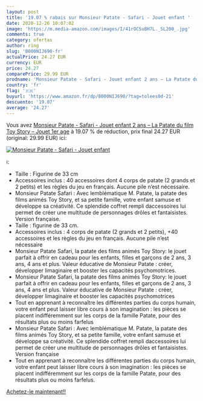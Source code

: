 ```yaml
---
layout: post
title: '19.07 % rabais sur Monsieur Patate - Safari - Jouet enfant '
date: 2020-12-26 10:07:02
image: 'https://m.media-amazon.com/images/I/41rOCSuBH7L._SL200_.jpg'
comments: true
category: ofertas
author: ring
slug: 'B000NIJ690-fr'
actualPrice: 24.27 EUR
currency: EUR
price: 24.27
comparePrice: 29.99 EUR
prodname: 'Monsieur Patate - Safari - Jouet enfant 2 ans – La Patate du film Toy Story – Jouet 1er age'
country: 'fr'
flag: '🇫🇷'
buyurl: 'https://www.amazon.fr/dp/B000NIJ690/?tag=tolees0d-21'
descuento: '19.07'
average: '24.27'
---
```


Vous avez [Monsieur Patate - Safari - Jouet enfant 2 ans – La Patate du film Toy Story – Jouet 1er age](https://www.amazon.fr/dp/B000NIJ690/?tag=tolees0d-21)  à  19.07 % de réduction, prix final  24.27 EUR (original: 29.99 EUR) ici:

[![Monsieur Patate - Safari - Jouet enfant ](https://m.media-amazon.com/images/I/41rOCSuBH7L._SL200_.jpg)](https://www.amazon.fr/dp/B000NIJ690/?tag=tolees0d-21)

ℹ️:

- Taille : Figurine de 33 cm
- Accessoires inclus : 40 accessoires dont 4 corps de patate (2 grands et 2 petits) et les règles du jeu en français. Aucune pile n’est nécessaire.
- Monsieur Patate Safari : Avec lemblématique M. Patate, la patate des films animés Toy Story, et sa petite famille, votre enfant samuse et développe sa créativité. Ce splendide coffret rempli daccessoires lui permet de créer une multitude de personnages drôles et fantaisistes. Version française.
- Taille : figurine de 33 cm.
- Accessoires inclus : 4 corps de patate (2 grands et 2 petits), +40 accessoires et les règles du jeu en français. Aucune pile n’est nécessaire
- Monsieur Patate Safari, la patate des films animés Toy Story: le jouet parfait à offrir en cadeau pour les enfants, filles et garçons de 2 ans, 3 ans, 4 ans et plus. Valeur éducative de Monsieur Patate : créer, développer limaginaire et booster les capacités psychomotrices.
- Monsieur Patate Safari, la patate des films animés Toy Story: le jouet parfait à offrir en cadeau pour les enfants, filles et garçons de 2 ans, 3 ans, 4 ans et plus. Valeur éducative de Monsieur Patate : créer, développer limaginaire et booster les capacités psychomotrices
- Tout en apprenant à reconnaître les différentes parties du corps humain, votre enfant peut laisser libre cours à son imagination : les pièces se placent indifféremment sur les corps de la famille Patate, pour des résultats plus ou moins farfelus
- Monsieur Patate Safari : Avec lemblématique M. Patate, la patate des films animés Toy Story, et sa petite famille, votre enfant samuse et développe sa créativité. Ce splendide coffret rempli daccessoires lui permet de créer une multitude de personnages drôles et fantaisistes. Version française
- Tout en apprenant à reconnaître les différentes parties du corps humain, votre enfant peut laisser libre cours à son imagination : les pièces se placent indifféremment sur les corps de la famille Patate, pour des résultats plus ou moins farfelus.

[Achetez-le maintenant!!](https://www.amazon.fr/dp/B000NIJ690/?tag=tolees0d-21)
